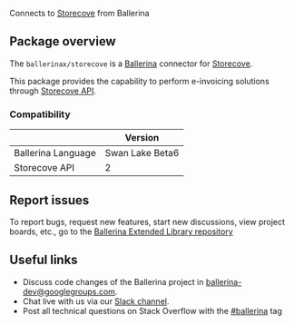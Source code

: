 Connects to [Storecove](https://app.storecove.com/docs) from Ballerina

## Package overview

The `ballerinax/storecove` is a [Ballerina](https://ballerina.io/) connector for [Storecove](https://www.storecove.com/).  

This package provides the capability to perform e-invoicing solutions through [Storecove API](https://app.storecove.com/docs).

### Compatibility
|                    | Version         |
|--------------------|-----------------|
| Ballerina Language | Swan Lake Beta6 |
| Storecove API      | 2               |

## Report issues
To report bugs, request new features, start new discussions, view project boards, etc., go to the [Ballerina Extended Library repository](https://github.com/ballerina-platform/ballerina-extended-library)

## Useful links
- Discuss code changes of the Ballerina project in [ballerina-dev@googlegroups.com](mailto:ballerina-dev@googlegroups.com).
- Chat live with us via our [Slack channel](https://ballerina.io/community/slack/).
- Post all technical questions on Stack Overflow with the [#ballerina](https://stackoverflow.com/questions/tagged/ballerina) tag
